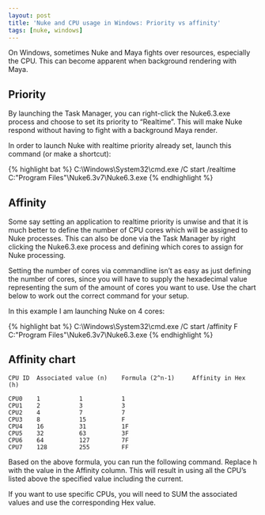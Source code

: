 ```yaml
---
layout: post
title: 'Nuke and CPU usage in Windows: Priority vs affinity'
tags: [nuke, windows]
---
```


On Windows, sometimes Nuke and Maya fights over resources, especially the CPU. This can become apparent when background rendering with Maya.

<!--more-->

## Priority

By launching the Task Manager, you can right-click the Nuke6.3.exe process and choose to set its priority to “Realtime”. This will make Nuke respond without having to fight with a background Maya render.

In order to launch Nuke with realtime priority already set, launch this command (or make a shortcut):

{% highlight bat %}
C:\Windows\System32\cmd.exe /C start /realtime C:\"Program Files"\Nuke6.3v7\Nuke6.3.exe
{% endhighlight %}

## Affinity

Some say setting an application to realtime priority is unwise and that it is much better to define the number of CPU cores which will be assigned to Nuke processes. This can also be done via the Task Manager by right clicking the Nuke6.3.exe process and defining which cores to assign for Nuke processing.

Setting the number of cores via commandline isn’t as easy as just defining the number of cores, since you will have to supply the hexadecimal value representing the sum of the amount of cores you want to use. Use the chart below to work out the correct command for your setup.

In this example I am launching Nuke on 4 cores:

{% highlight bat %}
C:\Windows\System32\cmd.exe /C start /affinity F C:\"Program Files"\Nuke6.3v7\Nuke6.3.exe
{% endhighlight %}

## Affinity chart

    CPU ID	Associated value (n)	Formula (2^n-1)		Affinity in Hex (h)

    CPU0	1 			1			1
    CPU1	2			3			3
    CPU2	4			7			7
    CPU3	8			15			F
    CPU4	16			31			1F
    CPU5	32			63			3F
    CPU6	64			127			7F
    CPU7	128			255			FF

Based on the above formula, you can run the following command. Replace h with the value in the Affinity column. This will result in using all the CPU’s listed above the specified value including the current.

If you want to use specific CPUs, you will need to SUM the associated values and use the corresponding Hex value.
